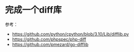  完成一个diff库
====

参考：

- https://github.com/python/cpython/blob/3.10/Lib/difflib.py
- https://github.com/phpspec/php-diff
- https://github.com/pmezard/go-difflib